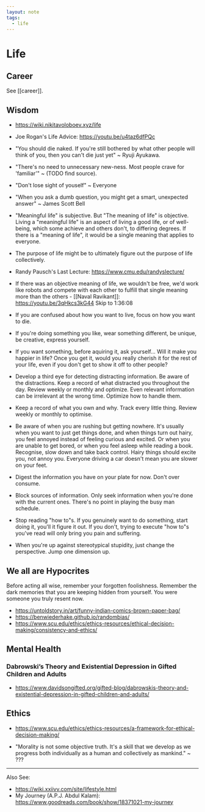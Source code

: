 ```yaml
---
layout: note
tags:
  - life
---
```


# Life

## Career

See [[career]].

## Wisdom

- https://wiki.nikitavoloboev.xyz/life

- Joe Rogan's Life Advice: https://youtu.be/u4taz6dfPQc

- "You should die naked. If you're still bothered by what other people will think of you, then you can't die just yet" ~ Ryuji Ayukawa.

- "There's no need to unnecessary new-ness. Most people crave for 'familiar'" ~ (TODO find source).

- "Don't lose sight of youself" ~ Everyone

- "When you ask a dumb question, you might get a smart, unexpected answer" ~ James Scott Bell

- "Meaningful life" is subjective. But "The meaning of life" is objective. Living a "meaningful life" is an aspect of living a good life, or of well-being, which some achieve and others don't, to differing degrees. If there is a "meaning of life", it would be a single meaning that applies to everyone.

- The purpose of life might be to ultimately figure out the purpose of life collectively.

- Randy Pausch's Last Lecture: https://www.cmu.edu/randyslecture/

- If there was an objective meaning of life, we wouldn't be free, we'd work like robots and compete with each other to fulfill that single meaning more than the others - [[Naval Ravikant]]: https://youtu.be/3qHkcs3kG44 Skip to 1:36:08

- If you are confused about how you want to live, focus on how you want to die.

- If you're doing something you like, wear something different, be unique, be creative, express yourself.

- If you want something, before aquiring it, ask yourself... Will it make you happier in life? Once you get it, would you really cherish it for the rest of your life, even if you don't get to show it off to other people?

- Develop a third eye for detecting distracting information. Be aware of the distractions. Keep a record of what distracted you throughout the day. Review weekly or monthly and optimize. Even relevant information can be irrelevant at the wrong time. Optimize how to handle them.

- Keep a record of what you own and why. Track every little thing. Review weekly or monthly to optimise.

- Be aware of when you are rushing but getting nowhere. It's usually when you want to just get things done, and when things turn out hairy, you feel annoyed instead of feeling curious and excited. Or when you are unable to get bored, or when you feel asleep while reading a book. Recognise, slow down and take back control. Hairy things should excite you, not annoy you. Everyone driving a car doesn't mean you are slower on your feet.

- Digest the information you have on your plate for now. Don't over consume.

- Block sources of information. Only seek information when you're done with the current ones. There's no point in playing the busy man schedule.

- Stop reading "how to"s. If you genuinely want to do something, start doing it, you'll it figure it out. If you don't, trying to execute "how to"s you've read will only bring you pain and suffering.

- When you're up against stereotypical stupidity, just change the perspective. Jump one dimension up.

## We all are Hypocrites

Before acting all wise, remember your forgotten foolishness. Remember the dark memories that you are keeping hidden from yourself. You were someone you truly resent now.

- https://untoldstory.in/art/funny-indian-comics-brown-paper-bag/
- https://benwiederhake.github.io/randombias/
- https://www.scu.edu/ethics/ethics-resources/ethical-decision-making/consistency-and-ethics/

## Mental Health

### Dabrowski’s Theory and Existential Depression in Gifted Children and Adults

- https://www.davidsongifted.org/gifted-blog/dabrowskis-theory-and-existential-depression-in-gifted-children-and-adults/

## Ethics

- https://www.scu.edu/ethics/ethics-resources/a-framework-for-ethical-decision-making/

- "Morality is not some objective truth. It's a skill that we develop as we progress both individually as a human and collectively as mankind." ~ ???

---

Also See:

- https://wiki.xxiivv.com/site/lifestyle.html
- My Journey (A.P.J. Abdul Kalam): https://www.goodreads.com/book/show/18371021-my-journey
